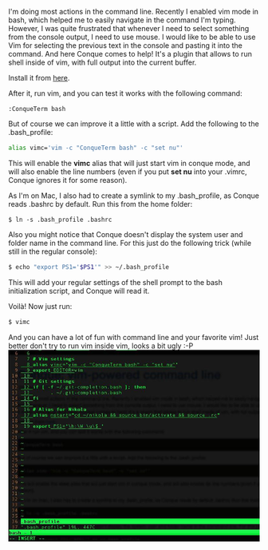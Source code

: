 <!-- 
.. title: Conque: vim-powered command line
.. slug: conque-vim-powered-command-line
.. date: 2016-11-07 21:06:29 UTC+01:00
.. tags: cli, vim, conque 
.. category: Make it easy
.. link: 
.. description: 
.. type: text
-->

I'm doing most actions in the command line. Recently I enabled vim mode in bash, which helped me to easily navigate in the command I'm typing. However, I was quite frustrated that whenever I need to select something from the console output, I need to use mouse. I would like to be able to use Vim for selecting the previous text in the console and pasting it into the command. And here Conque comes to help! It's a plugin that allows to run shell inside of vim, with full output into the current buffer.


Install it from [here](https://code.google.com/archive/p/conque/downloads).

After it, run vim, and you can test it works with the following command:
```vim
:ConqueTerm bash
```

But of course we can improve it a little with a script. Add the following to the .bash_profile:
```bash
alias vimc='vim -c "ConqueTerm bash" -c "set nu"'
```

This will enable the **vimc** alias that will just start vim in conque mode, and will also enable the line numbers (even if you put __set nu__ into your .vimrc, Conque ignores it for some reason).

As I'm on Mac, I also had to create a symlink to my .bash_profile, as Conque reads .bashrc by default.
Run this from the home folder:
```
$ ln -s .bash_profile .bashrc
```

Also you might notice that Conque doesn't display the system user and folder name in the command line. For this just do the following trick (while still in the regular console):

```bash
$ echo "export PS1='$PS1'" >> ~/.bash_profile
```
This will add your regular settings of the shell prompt to the bash initialization script, and Conque will read it.

Voilà! Now just run:
```bash
$ vimc
```

And you can have a lot of fun with command line and your favorite vim! Just better don't try to run vim inside vim, looks a bit ugly :-P
![OMG](/images/vim-in-vim.jpg "WTF??")
